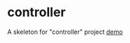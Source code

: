 controller
==========

A skeleton for "controller" project
[demo](http://heesuchoi1.github.io/controller)
